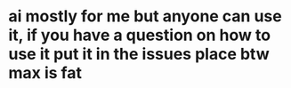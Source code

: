 # ai mostly for me but anyone can use it, if you have a question on how to use it put it in the issues place btw max is fat
